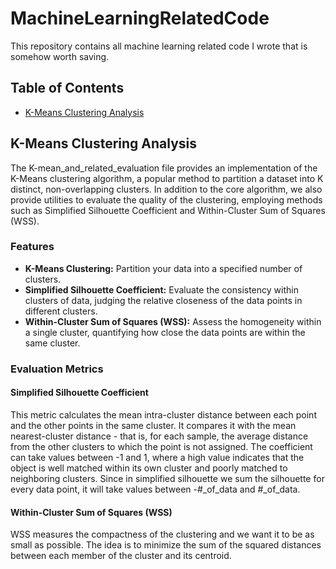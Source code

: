 # MachineLearningRelatedCode
This repository contains all machine learning related code I wrote that is somehow worth saving.

## Table of Contents

- [K-Means Clustering Analysis](#k-means-clustering-analysis)


  
## K-Means Clustering Analysis

The K-mean_and_related_evaluation file provides an implementation of the K-Means clustering algorithm, a popular method to partition a dataset into K distinct, non-overlapping clusters. In addition to the core algorithm, we also provide utilities to evaluate the quality of the clustering, employing methods such as Simplified Silhouette Coefficient and Within-Cluster Sum of Squares (WSS).

### Features

- **K-Means Clustering:** Partition your data into a specified number of clusters.
- **Simplified Silhouette Coefficient:** Evaluate the consistency within clusters of data, judging the relative closeness of the data points in different clusters.
- **Within-Cluster Sum of Squares (WSS):** Assess the homogeneity within a single cluster, quantifying how close the data points are within the same cluster.


### Evaluation Metrics

#### Simplified Silhouette Coefficient

This metric calculates the mean intra-cluster distance between each point and the other points in the same cluster. It compares it with the mean nearest-cluster distance - that is, for each sample, the average distance from the other clusters to which the point is not assigned. The coefficient can take values between -1 and 1, where a high value indicates that the object is well matched within its own cluster and poorly matched to neighboring clusters. Since in simplified silhouette we sum the silhouette for every data point, it will take values between -#_of_data and #_of_data.

#### Within-Cluster Sum of Squares (WSS)

WSS measures the compactness of the clustering and we want it to be as small as possible. The idea is to minimize the sum of the squared distances between each member of the cluster and its centroid.

